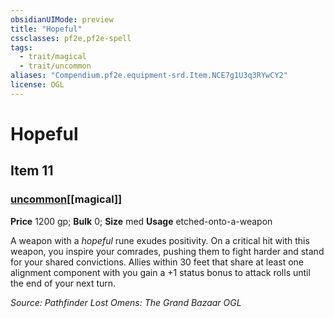 ```yaml
---
obsidianUIMode: preview
title: "Hopeful"
cssclasses: pf2e,pf2e-spell
tags:
  - trait/magical
  - trait/uncommon
aliases: "Compendium.pf2e.equipment-srd.Item.NCE7g1U3q3RYwCY2"
license: OGL
---
```

# Hopeful
## Item 11
### [uncommon](uncommon "Uncommon Rarity Trait")[[magical]]


**Price** 1200 gp; 
**Bulk** 0; **Size** med
**Usage** etched-onto-a-weapon

A weapon with a _hopeful_ rune exudes positivity. On a critical hit with this weapon, you inspire your comrades, pushing them to fight harder and stand for your shared convictions. Allies within 30 feet that share at least one alignment component with you gain a +1 status bonus to attack rolls until the end of your next turn.

*Source: Pathfinder Lost Omens: The Grand Bazaar*
*OGL*